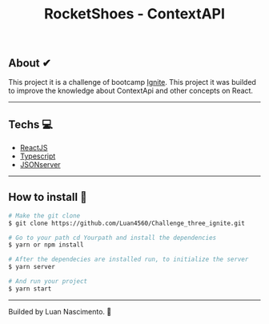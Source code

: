 <h1 align="center">
  RocketShoes - ContextAPI
</h1>

<h1 align="center">
  <img src="./src/assets/gif.gif" alt="" srcset="">
</h1>

## About ✔
This project it is a challenge of bootcamp [Ignite](https://app.rocketseat.com.br/ignite/dashboard). This project it was builded to 
improve the knowledge about ContextApi and other concepts on React.

---

## Techs 💻
- [ReactJS](https://reactjs.org/)
- [Typescript](https://www.typescriptlang.org/)
- [JSONserver](https://www.npmjs.com/package/json-server)

---

## How to install 🚀

```bash
# Make the git clone
$ git clone https://github.com/Luan4560/Challenge_three_ignite.git 

# Go to your path cd Yourpath and install the dependencies
$ yarn or npm install

# After the dependecies are installed run, to initialize the server
$ yarn server 

# And run your project
$ yarn start
```
---

Builded by Luan Nascimento. 🤘